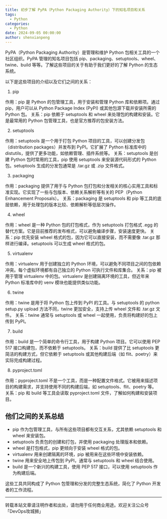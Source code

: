 ```yaml
---
title: 初步了解 PyPA（Python Packaging Authority）下的知名项目和关系
tags:
  - Python
categories:
  - Python
date: 2024-09-05 00:00:00
author: shenxianpeng
---
```


PyPA（Python Packaging Authority）是管理和维护 Python 包相关工具的一个社区组织。PyPA 管理的知名项目包括 pip、packaging、setuptools、wheel、twine、build 等等。了解这些项目的关于有助于我们更好的了解 Python 的生态系统。

以下是这些项目的介绍以及它们之间的关系：

1. pip

作用：pip 是 Python 的包管理工具，用于安装和管理 Python 库和依赖项。通过 pip，用户可以从 Python Package Index (PyPI) 或其他包源下载并安装所需的 Python 包。
关系：pip 依赖于 setuptools 和 wheel 来处理包的构建和安装。它是最常用的 Python 包管理工具，也是官方推荐的包安装方法。

2. setuptools

作用：setuptools 是一个用于打包 Python 项目的工具，可以创建分发包（distribution packages）并发布到 PyPI。它扩展了 Python 标准库中的 distutils，提供了更多功能，如依赖管理、插件系统等。
关系：setuptools 是创建 Python 包时常用的工具，pip 使用 setuptools 来安装源代码形式的 Python 包。setuptools 生成的分发包通常是 .tar.gz 或 .zip 文件格式。

3. packaging

作用：packaging 提供了用于与 Python 包打包和分发相关的核心实用工具和标准实现。它实现了一些与包版本、依赖关系解析等有关的 PEP（Python Enhancement Proposals）。
关系：packaging 是 setuptools 和 pip 等工具的底层依赖，用于处理包的版本比较、依赖解析等低层次操作。

4. wheel

作用：wheel 是一种 Python 包的打包格式，作为 setuptools 打包格式 .egg 的替代方案。它是目前推荐的发布格式，可以避免编译步骤，安装速度更快。
关系：pip 优先安装 wheel 格式的包，因为它可以直接安装，而不需要像 .tar.gz 那样进行编译。setuptools 可以生成 wheel 格式的包。

5. virtualenv

作用：virtualenv 用于创建独立的 Python 环境，可以避免不同项目之间的包依赖冲突。每个虚拟环境都有自己独立的 Python 可执行文件和库集合。
关系：pip 被用于管理 virtualenv 中的包。virtualenv 是创建隔离环境的工具，但近年来 Python 标准库中的 venv 模块也能提供类似功能。

6. twine

作用：twine 是用于将 Python 包上传到 PyPI 的工具。与 setuptools 的 python setup.py upload 方法不同，twine 更加安全，支持上传 wheel 文件和 .tar.gz 文件。
关系：twine 通常与 setuptools 或 wheel 一起使用，负责将构建好的包上传到 PyPI。

7. build

作用：build 是一个简单的命令行工具，用于构建 Python 项目。它可以使用 PEP 517 接口构建包，而不依赖于 setuptools。
关系：build 提供了比 setuptools 更简洁的构建方式，但它依赖于 setuptools 或其他构建后端（如 flit、poetry）来实际完成构建过程。

8. pyproject.toml

作用：pyproject.toml 不是一个工具，而是一种配置文件格式。它被用来描述项目的构建需求，并支持使用不同的构建后端，如 setuptools、flit、poetry 等。
关系：pip 和 build 等工具会读取 pyproject.toml 文件，了解如何构建和安装项目。

## 他们之间的关系总结

* pip 作为包管理工具，与所有这些项目都有交互关系，尤其依赖 setuptools 和 wheel 来安装包。
* setuptools 负责包的创建和打包，并使用 packaging 处理版本和依赖。
* wheel 是打包格式，pip 更倾向于安装 wheel 格式的包。
* virtualenv 用来创建隔离的环境，pip 被用来在这些环境中安装依赖。
* twine 用来安全地上传包到 PyPI，通常与 setuptools 和 wheel 结合使用。
* build 是一个新兴的构建工具，使用 PEP 517 接口，可以使用 setuptools 作为构建后端。

这些工具共同构成了 Python 包管理和分发的完整生态系统，简化了 Python 开发者的工作流程。

---

转载本站文章请注明作者和出处，请勿用于任何商业用途。欢迎关注公众号「DevOps攻城狮」
